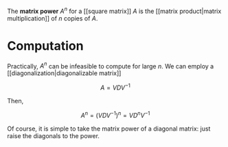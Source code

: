 The **matrix power** $A^n$ for a [[square matrix]] $A$ is the [[matrix product|matrix multiplication]] of $n$ copies of $A$.

# Computation

Practically, $A^n$ can be infeasible to compute for large $n$. We can employ a [[diagonalization|diagonalizable matrix]]

$$
A = VDV^{-1}
$$

Then,

$$
A^n = (VDV^{-1})^n = VD^nV^{-1}
$$

Of course, it is simple to take the matrix power of a diagonal matrix: just raise the diagonals to the power.